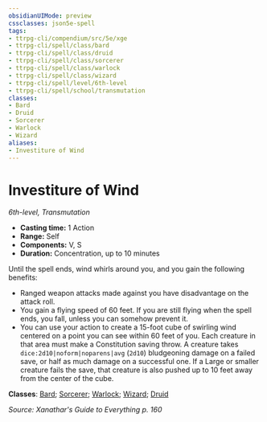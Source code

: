 ```yaml
---
obsidianUIMode: preview
cssclasses: json5e-spell
tags:
- ttrpg-cli/compendium/src/5e/xge
- ttrpg-cli/spell/class/bard
- ttrpg-cli/spell/class/druid
- ttrpg-cli/spell/class/sorcerer
- ttrpg-cli/spell/class/warlock
- ttrpg-cli/spell/class/wizard
- ttrpg-cli/spell/level/6th-level
- ttrpg-cli/spell/school/transmutation
classes:
- Bard
- Druid
- Sorcerer
- Warlock
- Wizard
aliases:
- Investiture of Wind
---
```

# Investiture of Wind
*6th-level, Transmutation*  


- **Casting time:** 1 Action
- **Range:** Self
- **Components:** V, S
- **Duration:** Concentration, up to 10 minutes

Until the spell ends, wind whirls around you, and you gain the following benefits:

- Ranged weapon attacks made against you have disadvantage on the attack roll.  
- You gain a flying speed of 60 feet. If you are still flying when the spell ends, you fall, unless you can somehow prevent it.  
- You can use your action to create a 15-foot cube of swirling wind centered on a point you can see within 60 feet of you. Each creature in that area must make a Constitution saving throw. A creature takes `dice:2d10|noform|noparens|avg` (`2d10`) bludgeoning damage on a failed save, or half as much damage on a successful one. If a Large or smaller creature fails the save, that creature is also pushed up to 10 feet away from the center of the cube.  

**Classes**: [Bard](/3-Mechanics/CLI/Compendium/lists/list-spells-classes-bard.md); [Sorcerer](/3-Mechanics/CLI/Compendium/lists/list-spells-classes-sorcerer.md); [Warlock](/3-Mechanics/CLI/Compendium/lists/list-spells-classes-warlock.md); [Wizard](/3-Mechanics/CLI/Compendium/lists/list-spells-classes-wizard.md); [Druid](/3-Mechanics/CLI/Compendium/lists/list-spells-classes-druid.md)

*Source: Xanathar's Guide to Everything p. 160*